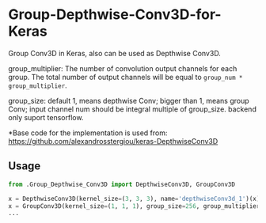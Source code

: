 # Group-Depthwise-Conv3D-for-Keras
Group Conv3D in Keras, also can be used as Depthwise Conv3D.

group_multiplier: The number of convolution output channels for each group.
            The total number of output channels will be equal to `group_num * group_multiplier`.

group_size: default 1, means depthwise Conv; bigger than 1, means group Conv; input channel num should be
    integral multiple of group_size.
backend only suport tensorflow.

*Base code for the implementation is used from: https://github.com/alexandrosstergiou/keras-DepthwiseConv3D



## Usage
```python
from .Group_Depthwise_Conv3D import DepthwiseConv3D, GroupConv3D

x = DepthwiseConv3D(kernel_size=(3, 3, 3), name='depthwiseConv3d_1')(x) # DepthwiseConv3D
x = GroupConv3D(kernel_size=(1, 1, 1), group_size=256, group_multiplier=32, name='grou_conv3d_1')(x) # GroupConv3D
...
```
